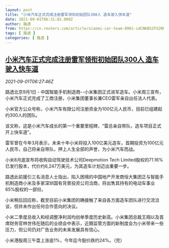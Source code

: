 ```yaml
---
layout: post
title: "小米汽车正式完成注册雷军领衔初始团队300人 造车驶入快车道"
date: 2021-09-01T06:31:02.000Z
author: 路透
from: https://cn.reuters.com/article/xiaomi-car-team-0901-idCNKBS2FX2NP
tags: [ 路透 ]
categories: [ 路透 ]
---
```

<!--1630477862000-->
[小米汽车正式完成注册雷军领衔初始团队300人 造车驶入快车道](https://cn.reuters.com/article/xiaomi-car-team-0901-idCNKBS2FX2NP)
------

<div>
<div><i>2021-09-01T06:27:46Z</i></div><p>路透北京9月1日 - 中国智能手机制造商--小米集团正式进军造车。小米周三宣布，小米汽车正式完成了工商注册，小米集团董事长兼CEO雷军亲自出任法人代表。</p><p>小米官方公众号称，小米汽车有限公司注册资金为100亿元人民币，目前已组建起约300人的团队。</p><p>该文称，这是小米汽车成长的第一个重要里程碑，“雷总亲自带队，造车项目正式开上快车道”。</p><p>雷军曾在今年3月表示，未来十年小米将投入100亿美元造车，首期投资为100亿元人民币，自己将亲自带队，押上人生全部的声誉，为小米汽车而战。</p><p>小米8月底宣布将收购自动驾驶技术公司Deepmotion Tech Limited股权的71.16%已发行股本，代价约6,247万美元，为其造车计划迈出重要一步。</p><p>路透此前援引三名消息人士指出，陷入困境的中国地产开发商恒大集团正与智能手机制造商小米及多家深圳国有背景投资公司洽商，将出售其持有的电动车事业65%股权的一部份。</p><p>小米稍后回应称，截至目前小米集团的确接触了来自各方面造车团队进行交流洽谈，但并未作出任何合作意向的决议。</p><p>小米二季度总收入和经调整净利润均创单季度历史新高。小米集团总裁王翔以及首席财务官林世伟在随后的业绩会中表示，近期监管方面的新制度会为小米带来一些压力，但公司仍对广告业务的未来发展具有信心。</p><p>小米港股周三午盘上涨逾1%，今年迄今股价跌约24%。（完）</p>
</div>
